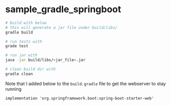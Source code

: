 # sample_gradle_springboot

```sh
# build with below
# this will generate a jar file under build/libs/
gradle build

# run tests with
grade test

# run jar with
java -jar build/libs/<jar_file>.jar

# clean build dir with 
gradle clean
```

Note that I added below to the `build.gradle` file to get the webserver to stay running
```
implementation 'org.springframework.boot:spring-boot-starter-web'
```

